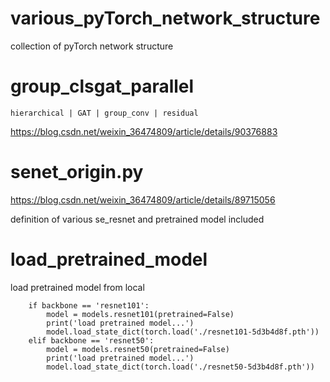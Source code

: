 # various_pyTorch_network_structure
collection of pyTorch network structure


# group_clsgat_parallel
 	hierarchical | GAT | group_conv | residual 
https://blog.csdn.net/weixin_36474809/article/details/90376883



# senet_origin.py

https://blog.csdn.net/weixin_36474809/article/details/89715056

definition of various se_resnet
and pretrained model included


# load_pretrained_model
load pretrained model from local

        if backbone == 'resnet101':
            model = models.resnet101(pretrained=False)
            print('load pretrained model...')
            model.load_state_dict(torch.load('./resnet101-5d3b4d8f.pth'))
        elif backbone == 'resnet50':
            model = models.resnet50(pretrained=False)
            print('load pretrained model...')
            model.load_state_dict(torch.load('./resnet50-5d3b4d8f.pth'))


